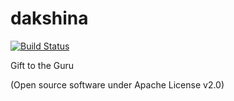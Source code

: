 dakshina
========

[![Build Status](https://travis-ci.org/gsluthra/dakshina.png?branch=master)](https://travis-ci.org/gsluthra/dakshina)

Gift to the Guru

(Open source software under Apache License v2.0)

